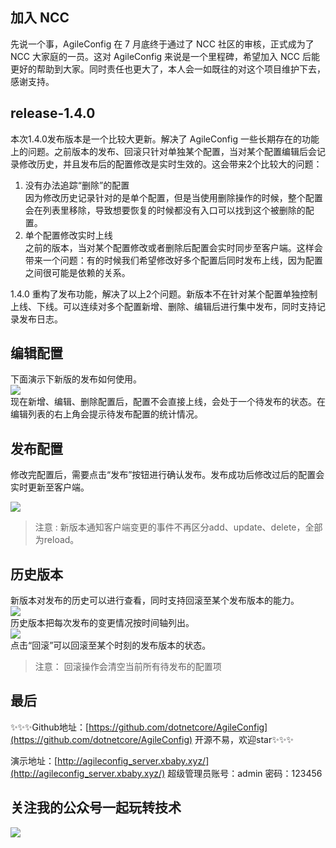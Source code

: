 ## 加入 NCC
先说一个事，AgileConfig 在 7 月底终于通过了 NCC 社区的审核，正式成为了 NCC 大家庭的一员。这对 AgileConfig 来说是一个里程碑，希望加入 NCC 后能更好的帮助到大家。同时责任也更大了，本人会一如既往的对这个项目维护下去，感谢支持。    
## release-1.4.0
本次1.4.0发布版本是一个比较大更新。解决了 AgileConfig 一些长期存在的功能上的问题。之前版本的发布、回滚只针对单独某个配置，当对某个配置编辑后会记录修改历史，并且发布后的配置修改是实时生效的。这会带来2个比较大的问题：
1. 没有办法追踪“删除”的配置   
因为修改历史记录针对的是单个配置，但是当使用删除操作的时候，整个配置会在列表里移除，导致想要恢复的时候都没有入口可以找到这个被删除的配置。
2. 单个配置修改实时上线   
之前的版本，当对某个配置修改或者删除后配置会实时同步至客户端。这样会带来一个问题：有的时候我们希望修改好多个配置后同时发布上线，因为配置之间很可能是依赖的关系。   

1.4.0 重构了发布功能，解决了以上2个问题。新版本不在针对某个配置单独控制上线、下线。可以连续对多个配置新增、删除、编辑后进行集中发布，同时支持记录发布日志。
## 编辑配置
下面演示下新版的发布如何使用。   
![](https://s3.bmp.ovh/imgs/2021/09/f531b6208c8d4573.png)   
现在新增、编辑、删除配置后，配置不会直接上线，会处于一个待发布的状态。在编辑列表的右上角会提示待发布配置的统计情况。
## 发布配置
修改完配置后，需要点击“发布”按钮进行确认发布。发布成功后修改过后的配置会实时更新至客户端。
    
![](https://s3.bmp.ovh/imgs/2021/09/95e834bb8dad4fb9.png)
> 注意 : 新版本通知客户端变更的事件不再区分add、update、delete，全部为reload。

## 历史版本
新版本对发布的历史可以进行查看，同时支持回滚至某个发布版本的能力。   
![](https://s3.bmp.ovh/imgs/2021/09/7c53845709ba13ef.png)   
历史版本把每次发布的变更情况按时间轴列出。   
![](https://s3.bmp.ovh/imgs/2021/09/b67163799683cb35.png)   
点击“回滚”可以回滚至某个时刻的发布版本的状态。
> 注意： 回滚操作会清空当前所有待发布的配置项
## 最后

✨✨✨Github地址：[https://github.com/dotnetcore/AgileConfig](https://github.com/dotnetcore/AgileConfig)  开源不易，欢迎star✨✨✨   

演示地址：[http://agileconfig_server.xbaby.xyz/](http://agileconfig_server.xbaby.xyz/)  超级管理员账号：admin 密码：123456   

## 关注我的公众号一起玩转技术   

![](https://ftp.bmp.ovh/imgs/2021/07/53dfa51e55de02e9.jpg)